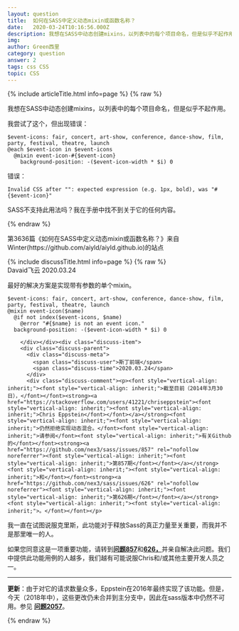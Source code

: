 ```yaml
---
layout: question
title:  如何在SASS中定义动态mixin或函数名称？
date:   2020-03-24T10:16:56.000Z
description: 我想在SASS中动态创建mixins，以列表中的每个项目命名，但是似乎不起作用。我尝试了这个，但出现错误： $event-icons  fair,...
img: 
author: Green西里
category: question
answer: 2
tags: css CSS
topic: CSS
---
```

<div class="article-root">
  <div class="article">
    {% include articleTitle.html info=page %}
    {% raw %}
    <div class="article-content"><p><font style="vertical-align: inherit;"><font style="vertical-align: inherit;">我想在SASS中动态创建mixins，以列表中的每个项目命名，但是似乎不起作用。</font></font></p>

<p><font style="vertical-align: inherit;"><font style="vertical-align: inherit;">我尝试了这个，但出现错误： </font></font></p>

<pre><code>$event-icons: fair, concert, art-show, conference, dance-show, film, party, festival, theatre, launch<font></font>
@each $event-icon in $event-icons<font></font>
  @mixin event-icon-#{$event-icon}<font></font>
    background-position: -($event-icon-width * $i) 0<font></font>
</code></pre>

<p><font style="vertical-align: inherit;"><font style="vertical-align: inherit;">错误：</font></font></p>

<pre><code>Invalid CSS after "": expected expression (e.g. 1px, bold), was "#{$event-icon}"
</code></pre>

<p><font style="vertical-align: inherit;"><font style="vertical-align: inherit;">SASS不支持此用法吗？</font><font style="vertical-align: inherit;">我在手册中找不到关于它的任何内容。</font></font></p></div>
    {% endraw %}
  </div>
  <p class="winter_mark">第3636篇《如何在SASS中定义动态mixin或函数名称？》来自Winter(https://github.com/aiyld/aiyld.github.io)的站点</p>
  <div class="discuss-wrapper">
    {% include discussTitle.html info=page %}
    {% raw %}
    <div class="discuss-item">
        <div class="discuss-parent">
          <div class="discuss-meta">
            <span class="discuss-user">Davaid飞云</span>
            <span class="discuss-time">2020.03.24</span>
          </div>
          <div class="discuss-comment"><p><font style="vertical-align: inherit;"><font style="vertical-align: inherit;">最好的解决方案是实现带有参数的单个mixin。</font></font></p>

<pre><code>$event-icons: fair, concert, art-show, conference, dance-show, film, party, festival, theatre, launch<font></font>
@mixin event-icon($name)<font></font>
  @if not index($event-icons, $name)<font></font>
    @error "#{$name} is not an event icon."<font></font>
  background-position: -($event-icon-width * $i) 0<font></font>
</code></pre></div>
        </div></div><div class="discuss-item">
        <div class="discuss-parent">
          <div class="discuss-meta">
            <span class="discuss-user">斯丁前端</span>
            <span class="discuss-time">2020.03.24</span>
          </div>
          <div class="discuss-comment"><p><font style="vertical-align: inherit;"><font style="vertical-align: inherit;">截至目前（2014年3月30日），</font></font><strong><a href="https://stackoverflow.com/users/41221/chriseppstein"><font style="vertical-align: inherit;"><font style="vertical-align: inherit;">Chris Eppstein</font></font></a></strong><font style="vertical-align: inherit;"><font style="vertical-align: inherit;">仍然拒绝实现动态混合。</font><font style="vertical-align: inherit;">请参阅</font><font style="vertical-align: inherit;">有关Github的</font></font><strong><a href="https://github.com/nex3/sass/issues/857" rel="nofollow noreferrer"><font style="vertical-align: inherit;"><font style="vertical-align: inherit;">第857期</font></font></a></strong><font style="vertical-align: inherit;"><font style="vertical-align: inherit;">和</font></font><strong><a href="https://github.com/nex3/sass/issues/626" rel="nofollow noreferrer"><font style="vertical-align: inherit;"><font style="vertical-align: inherit;">第626期</font></font></a></strong><font style="vertical-align: inherit;"><font style="vertical-align: inherit;">。</font></font></p>

<p><font style="vertical-align: inherit;"><font style="vertical-align: inherit;">我一直在试图说服克里斯，此功能对于释放Sass的真正力量至关重要，而我并不是那里唯一的人。</font></font></p>

<p><font style="vertical-align: inherit;"><font style="vertical-align: inherit;">如果您同意这是一项重要功能，请转到</font></font><strong><a href="https://github.com/nex3/sass/issues/857" rel="nofollow noreferrer"><font style="vertical-align: inherit;"><font style="vertical-align: inherit;">问题857</font></font></a></strong><font style="vertical-align: inherit;"><font style="vertical-align: inherit;">和</font></font><strong><a href="https://github.com/nex3/sass/issues/626" rel="nofollow noreferrer"><font style="vertical-align: inherit;"><font style="vertical-align: inherit;">626，</font></font></a></strong><font style="vertical-align: inherit;"><font style="vertical-align: inherit;">并亲自解决此问题。</font><font style="vertical-align: inherit;">我们中提供此功能用例的人越多，我们越有可能说服Chris和/或其他主要开发人员之一。</font></font></p>

<hr>

<p><strong><font style="vertical-align: inherit;"><font style="vertical-align: inherit;">更新</font></font></strong><font style="vertical-align: inherit;"><font style="vertical-align: inherit;">：由于对它的请求数量众多，Eppstein在2016年最终实现了该功能。</font><font style="vertical-align: inherit;">但是，今天（2018年中），这些更改仍未合并到主分支中，因此在sass版本中仍然不可用。</font><font style="vertical-align: inherit;">参见
 </font></font><a href="https://github.com/sass/sass/pull/2057" rel="nofollow noreferrer"><strong><font style="vertical-align: inherit;"><font style="vertical-align: inherit;">问题2057</font></font></strong></a><font style="vertical-align: inherit;"><font style="vertical-align: inherit;">。</font></font></p></div>
        </div></div>
    {% endraw %}
  </div>
<div>
